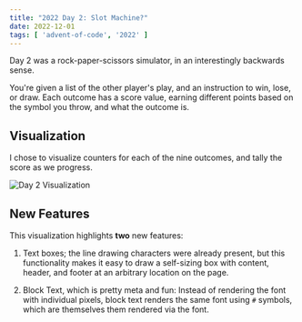 ```yaml
---
title: "2022 Day 2: Slot Machine?"
date: 2022-12-01
tags: [ 'advent-of-code', '2022' ]
---
```

Day 2 was a rock-paper-scissors simulator, in an interestingly backwards sense. 

<!--more-->

You're given a list of the other player's play, and an instruction to win,
lose, or draw. Each outcome has a score value, earning different points based
on the symbol you throw, and what the outcome is.


## Visualization

I chose to visualize counters for each of the nine outcomes, and tally the
score as we progress.

![Day 2 Visualization](/images/2022-day02.gif)

## New Features

This visualization highlights **two** new features:

1. Text boxes; the line drawing characters were already present, but this
   functionality makes it easy to draw a self-sizing box with content, header,
   and footer at an arbitrary location on the page.

2. Block Text, which is pretty meta and fun: Instead of rendering the font with
   individual pixels, block text renders the same font using `#` symbols, which
   are themselves them rendered via the font.
